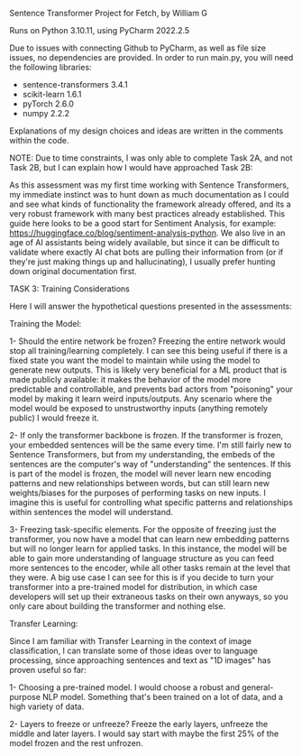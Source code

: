 Sentence Transformer Project for Fetch, by William G

Runs on Python 3.10.11, using PyCharm 2022.2.5

Due to issues with connecting Github to PyCharm, as well as file size issues, no dependencies are provided.
In order to run main.py, you will need the following libraries:
-  sentence-transformers 3.4.1
-  scikit-learn 1.6.1
-  pyTorch 2.6.0
-  numpy 2.2.2

Explanations of my design choices and ideas are written in the comments within the code.

NOTE: Due to time constraints, I was only able to complete Task 2A, and not Task 2B, but I can explain how I would have approached Task 2B:

As this assessment was my first time working with Sentence Transformers, my immediate instinct was to hunt down as much documentation as I could and see what
kinds of functionality the framework already offered, and its a very robust framework with many best practices already established. This guide here looks to
be a good start for Sentiment Analysis, for example: https://huggingface.co/blog/sentiment-analysis-python. We also live in an age of AI assistants being
widely available, but since it can be difficult to validate where exactly AI chat bots are pulling their information from (or if they're just making things up
and hallucinating), I usually prefer hunting down original documentation first.


TASK 3: Training Considerations

Here I will answer the hypothetical questions presented in the assessments:

Training the Model:

1- Should the entire network be frozen?
  Freezing the entire network would stop all training/learning completely. I can see this being useful if there is a fixed state you want the model to maintain
  while using the model to generate new outputs. This is likely very beneficial for a ML product that is made publicly available: it makes the behavior of the model
  more predictable and controllable, and prevents bad actors from "poisoning" your model by making it learn weird inputs/outputs. Any scenario where the model would
  be exposed to unstrustworthy inputs (anything remotely public) I would freeze it.

2- If only the transformer backbone is frozen.
  If the transformer is frozen, your embedded sentences will be the same every time. I'm still fairly new to Sentence Transformers, but from my understanding,
  the embeds of the sentences are the computer's way of "understanding" the sentences. If this is part of the model is frozen, the model will never learn
  new encoding patterns and new relationships between words, but can still learn new weights/biases for the purposes of performing tasks on new inputs.
  I imagine this is useful for controlling what specific patterns and relationships within sentences the model will understand.

3- Freezing task-specific elements.
  For the opposite of freezing just the transformer, you now have a model that can learn new embedding patterns but will no longer learn for applied tasks.
  In this instance, the model will be able to gain more understanding of language structure as you can feed more sentences to the encoder, while all other
  tasks remain at the level that they were. A big use case I can see for this is if you decide to turn your transformer into a pre-trained model for distribution,
  in which case developers will set up their extraneous tasks on their own anyways, so you only care about building the transformer and nothing else.


Transfer Learning:

Since I am familiar with Transfer Learning in the context of image classification, I can translate some of those ideas over to language processing,
since approaching sentences and text as "1D images" has proven useful so far:

1- Choosing a pre-trained model.
  I would choose a robust and general-purpose NLP model. Something that's been trained on a lot of data, and a high variety of data.

2- Layers to freeze or unfreeze?
  Freeze the early layers, unfreeze the middle and later layers. I would say start with maybe the first 25% of the model frozen and the rest unfrozen.
